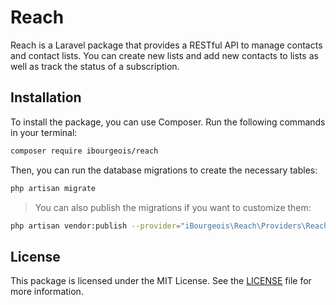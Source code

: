 # Reach

Reach is a Laravel package that provides a RESTful API to manage contacts and contact lists. You can create new lists and add new contacts to lists as well as track the status of a subscription.

## Installation

To install the package, you can use Composer. Run the following commands in your terminal:

```bash
composer require ibourgeois/reach
```

Then, you can run the database migrations to create the necessary tables:

```bash
php artisan migrate
```

> You can also publish the migrations if you want to customize them:

```bash
php artisan vendor:publish --provider="iBourgeois\Reach\Providers\ReachServiceProvider" --tag="migrations"
```

## License

This package is licensed under the MIT License. See the [LICENSE](LICENSE) file for more information.
